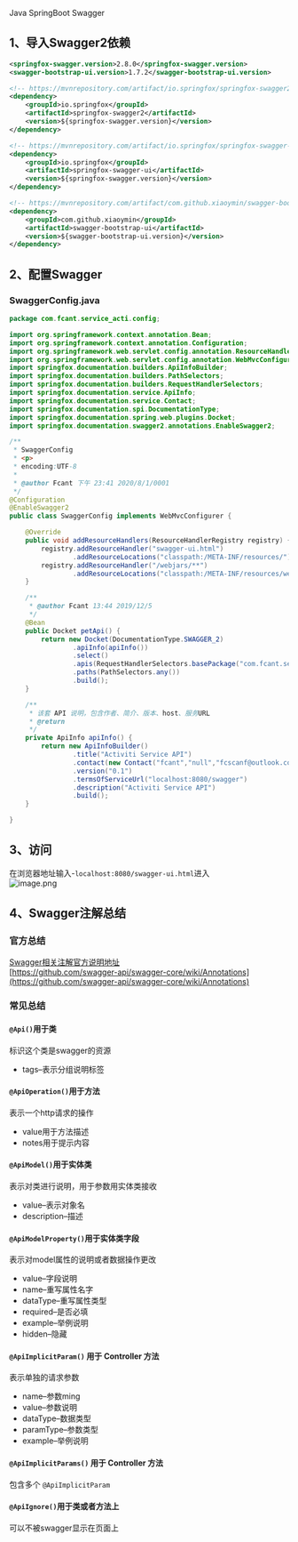Java SpringBoot Swagger
<a name="vjcry"></a>
## 1、导入Swagger2依赖
```xml
<springfox-swagger.version>2.8.0</springfox-swagger.version>
<swagger-bootstrap-ui.version>1.7.2</swagger-bootstrap-ui.version>

<!-- https://mvnrepository.com/artifact/io.springfox/springfox-swagger2 -->
<dependency>
    <groupId>io.springfox</groupId>
    <artifactId>springfox-swagger2</artifactId>
    <version>${springfox-swagger.version}</version>
</dependency>

<!-- https://mvnrepository.com/artifact/io.springfox/springfox-swagger-ui -->
<dependency>
    <groupId>io.springfox</groupId>
    <artifactId>springfox-swagger-ui</artifactId>
    <version>${springfox-swagger.version}</version>
</dependency>

<!-- https://mvnrepository.com/artifact/com.github.xiaoymin/swagger-bootstrap-ui -->
<dependency>
    <groupId>com.github.xiaoymin</groupId>
    <artifactId>swagger-bootstrap-ui</artifactId>
    <version>${swagger-bootstrap-ui.version}</version>
</dependency>
```

<a name="NnwAW"></a>
## 2、配置Swagger
<a name="SwaggerConfig.java"></a>
### SwaggerConfig.java
```java
package com.fcant.service_acti.config;

import org.springframework.context.annotation.Bean;
import org.springframework.context.annotation.Configuration;
import org.springframework.web.servlet.config.annotation.ResourceHandlerRegistry;
import org.springframework.web.servlet.config.annotation.WebMvcConfigurer;
import springfox.documentation.builders.ApiInfoBuilder;
import springfox.documentation.builders.PathSelectors;
import springfox.documentation.builders.RequestHandlerSelectors;
import springfox.documentation.service.ApiInfo;
import springfox.documentation.service.Contact;
import springfox.documentation.spi.DocumentationType;
import springfox.documentation.spring.web.plugins.Docket;
import springfox.documentation.swagger2.annotations.EnableSwagger2;

/**
 * SwaggerConfig
 * <p>
 * encoding:UTF-8
 *
 * @author Fcant 下午 23:41 2020/8/1/0001
 */
@Configuration
@EnableSwagger2
public class SwaggerConfig implements WebMvcConfigurer {

    @Override
    public void addResourceHandlers(ResourceHandlerRegistry registry) {
        registry.addResourceHandler("swagger-ui.html")
                .addResourceLocations("classpath:/META-INF/resources/");
        registry.addResourceHandler("/webjars/**")
                .addResourceLocations("classpath:/META-INF/resources/webjars/");
    }

    /**
     * @author Fcant 13:44 2019/12/5
     */
    @Bean
    public Docket petApi() {
        return new Docket(DocumentationType.SWAGGER_2)
                .apiInfo(apiInfo())
                .select()
                .apis(RequestHandlerSelectors.basePackage("com.fcant.service_acti.controller"))
                .paths(PathSelectors.any())
                .build();
    }

    /**
     * 该套 API 说明，包含作者、简介、版本、host、服务URL
     * @return
     */
    private ApiInfo apiInfo() {
        return new ApiInfoBuilder()
                .title("Activiti Service API")
                .contact(new Contact("fcant","null","fcscanf@outlook.com"))
                .version("0.1")
                .termsOfServiceUrl("localhost:8080/swagger")
                .description("Activiti Service API")
                .build();
    }

}
```
<a name="lCcL2"></a>
## 3、访问
在浏览器地址输入-`localhost:8080/swagger-ui.html`进入<br />![image.png](https://cdn.nlark.com/yuque/0/2019/png/396745/1575534942304-b4687d55-d130-4e9d-a928-3103aed0d9bb.png#averageHue=%23f9e7d1&height=726&id=Olbki&originHeight=726&originWidth=1366&originalType=binary&ratio=1&rotation=0&showTitle=false&size=69855&status=done&style=none&title=&width=1366)

<a name="sy0vD"></a>
## 4、Swagger注解总结
<a name="3d63b2ea"></a>
### 官方总结
[Swagger相关注解官方说明地址](https://github.com/swagger-api/swagger-core/wiki/Annotations)<br />[https://github.com/swagger-api/swagger-core/wiki/Annotations](https://github.com/swagger-api/swagger-core/wiki/Annotations)
<a name="UUSnG"></a>
### 常见总结
<a name="6s74P"></a>
#### `@Api()`用于类
标识这个类是swagger的资源

- tags–表示分组说明标签
<a name="j9aGF"></a>
#### `@ApiOperation()`用于方法
表示一个http请求的操作

- value用于方法描述 
- notes用于提示内容
<a name="NXh24"></a>
#### `@ApiModel()`用于实体类
表示对类进行说明，用于参数用实体类接收

- value–表示对象名 
- description–描述
<a name="Zt6E7"></a>
#### `@ApiModelProperty()`用于实体类字段
表示对model属性的说明或者数据操作更改

- value–字段说明 
- name–重写属性名字 
- dataType–重写属性类型 
- required–是否必填 
- example–举例说明 
- hidden–隐藏
<a name="c9379719"></a>
#### `@ApiImplicitParam()` 用于 Controller 方法
表示单独的请求参数

- name–参数ming
- value–参数说明
- dataType–数据类型
- paramType–参数类型
- example–举例说明
<a name="RByST"></a>
#### `@ApiImplicitParams()` 用于 Controller 方法
包含多个 `@ApiImplicitParam`
<a name="PtFZM"></a>
#### `@ApiIgnore()`用于类或者方法上
可以不被swagger显示在页面上
